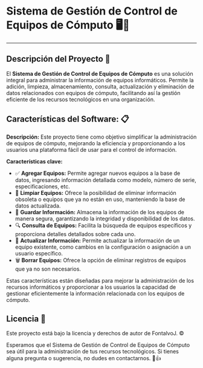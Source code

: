 # Sistema de Gestión de Control de Equipos de Cómputo 🖥️💼

---

## Descripción del Proyecto 📝

El **Sistema de Gestión de Control de Equipos de Cómputo** es una solución integral para administrar la información de equipos informáticos. Permite la adición, limpieza, almacenamiento, consulta, actualización y eliminación de datos relacionados con equipos de cómputo, facilitando así la gestión eficiente de los recursos tecnológicos en una organización.

## Características del Software: 📋

**Descripción:**
Este proyecto tiene como objetivo simplificar la administración de equipos de cómputo, mejorando la eficiencia y proporcionando a los usuarios una plataforma fácil de usar para el control de información.

**Características clave:**

- ✅ **Agregar Equipos:** Permite agregar nuevos equipos a la base de datos, ingresando información detallada como modelo, número de serie, especificaciones, etc.
- 🧹 **Limpiar Equipos:** Ofrece la posibilidad de eliminar información obsoleta o equipos que ya no están en uso, manteniendo la base de datos actualizada.
- 💾 **Guardar Información:** Almacena la información de los equipos de manera segura, garantizando la integridad y disponibilidad de los datos.
- 🔍 **Consulta de Equipos:** Facilita la búsqueda de equipos específicos y proporciona detalles detallados sobre cada uno.
- 🔄 **Actualizar Información:** Permite actualizar la información de un equipo existente, como cambios en la configuración o asignación a un usuario específico.
- 🗑️ **Borrar Equipos:** Ofrece la opción de eliminar registros de equipos que ya no son necesarios.

Estas características están diseñadas para mejorar la administración de los recursos informáticos y proporcionar a los usuarios la capacidad de gestionar eficientemente la información relacionada con los equipos de cómputo.

## Licencia 📄

Este proyecto está bajo la licencia y derechos de autor de FontalvoJ. ©️

Esperamos que el Sistema de Gestión de Control de Equipos de Cómputo sea útil para la administración de tus recursos tecnológicos. Si tienes alguna pregunta o sugerencia, no dudes en contactarnos. 📧👍
